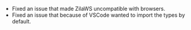 - Fixed an issue that made ZilaWS uncompatible with browsers.
- Fixed an issue that because of VSCode wanted to import the types by default.